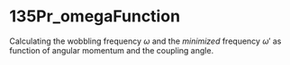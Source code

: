 # 135Pr_omegaFunction
Calculating the wobbling frequency $\omega$ and the *minimized* frequency $\omega'$ as function of angular momentum and the coupling angle.
